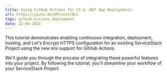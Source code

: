 ```yaml
---
title: Using GitHub Actions for CI & .NET App Deployments
url: https://youtu.be/0PvzcnxlBvc
tags: github-actions,deployment
date: 22-04-2021
---
```


This tutorial demonstrates enabling continuous integration, deployment, hosting, and Let's Encrypt HTTPS configuration for an existing ServiceStack Project using the new mix support for GitHub Actions. 

We'll guide you through the process of integrating these powerful features into your project. By following the tutorial, you'll streamline your workflow of your ServiceStack Project.